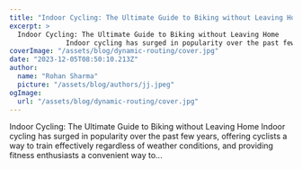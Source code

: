 ```yaml
---
title: "Indoor Cycling: The Ultimate Guide to Biking without Leaving Home"
excerpt: >
  Indoor Cycling: The Ultimate Guide to Biking without Leaving Home
              Indoor cycling has surged in popularity over the past few years, offering cyclists a way to train effectively regardless o
coverImage: "/assets/blog/dynamic-routing/cover.jpg"
date: "2023-12-05T08:50:10.213Z"
author:
  name: "Rohan Sharma"
  picture: "/assets/blog/authors/jj.jpeg"
ogImage:
  url: "/assets/blog/dynamic-routing/cover.jpg"
---
```


Indoor Cycling: The Ultimate Guide to Biking without Leaving Home
            Indoor cycling has surged in popularity over the past few years, offering cyclists a way to train effectively regardless of weather conditions, and providing fitness enthusiasts a convenient way to...